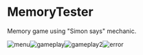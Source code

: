 # MemoryTester
Memory game using "Simon says" mechanic.

![menu](https://github.com/user-attachments/assets/e4febcd3-75f9-4e13-aa86-25774475d415)![gameplay](https://github.com/user-attachments/assets/e68aeec8-1c6d-41ff-a730-35b0738242fc)![gameplay2](https://github.com/user-attachments/assets/6934be62-d056-4106-b5c7-ec5c291386d4)![error](https://github.com/user-attachments/assets/e36e6a13-90b1-478a-92e3-6403cd2fe37f)






